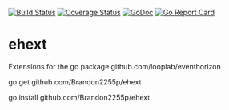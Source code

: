 [![Build Status](https://travis-ci.com/Brandon2255p/ehext.svg?branch=master)](https://travis-ci.com/Brandon2255p/ehext)
[![Coverage Status](https://img.shields.io/coveralls/Brandon2255p/ehext.svg)](https://coveralls.io/r/Brandon2255p/ehext)
[![GoDoc](https://godoc.org/github.com/Brandon2255p/ehext?status.svg)](https://godoc.org/github.com/Brandon2255p/ehext)
[![Go Report Card](https://goreportcard.com/badge/Brandon2255p/ehext)](https://goreportcard.com/report/Brandon2255p/ehext)

# ehext
Extensions for the go package github.com/looplab/eventhorizon

go get github.com/Brandon2255p/ehext

go install  github.com/Brandon2255p/ehext